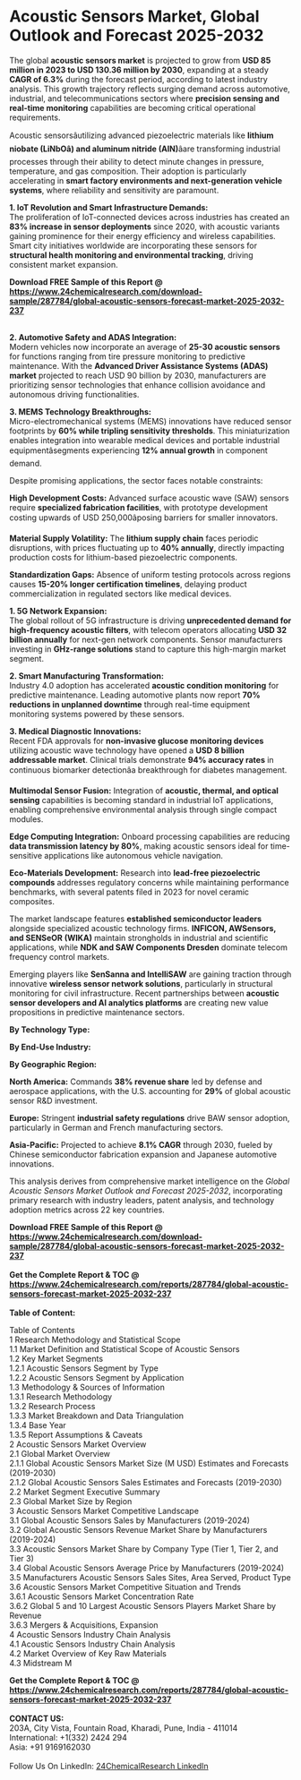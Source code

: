 <h1>Acoustic Sensors Market, Global Outlook and Forecast 2025-2032</h1><p>The global <strong>acoustic sensors market</strong> is projected to grow from <strong>USD 85 million in 2023 to USD 130.36 million by 2030</strong>, expanding at a steady <strong>CAGR of 6.3%</strong> during the forecast period, according to latest industry analysis. This growth trajectory reflects surging demand across automotive, industrial, and telecommunications sectors where <strong>precision sensing and real-time monitoring</strong> capabilities are becoming critical operational requirements.</p><p>Acoustic sensorsâutilizing advanced piezoelectric materials like <strong>lithium niobate (LiNbOâ) and aluminum nitride (AlN)</strong>âare transforming industrial processes through their ability to detect minute changes in pressure, temperature, and gas composition. Their adoption is particularly accelerating in <strong>smart factory environments and next-generation vehicle systems</strong>, where reliability and sensitivity are paramount.</p><p><strong>1. IoT Revolution and Smart Infrastructure Demands:</strong><br>
The proliferation of IoT-connected devices across industries has created an <strong>83% increase in sensor deployments</strong> since 2020, with acoustic variants gaining prominence for their energy efficiency and wireless capabilities. Smart city initiatives worldwide are incorporating these sensors for <strong>structural health monitoring and environmental tracking</strong>, driving consistent market expansion.</p><div><b>Download FREE Sample of this Report @ 
            <a href="https://www.24chemicalresearch.com/download-sample/287784/global-acoustic-sensors-forecast-market-2025-2032-237">
            https://www.24chemicalresearch.com/download-sample/287784/global-acoustic-sensors-forecast-market-2025-2032-237</a></b></div><br><p><strong>2. Automotive Safety and ADAS Integration:</strong><br>
Modern vehicles now incorporate an average of <strong>25-30 acoustic sensors</strong> for functions ranging from tire pressure monitoring to predictive maintenance. With the <strong>Advanced Driver Assistance Systems (ADAS) market</strong> projected to reach USD 90 billion by 2030, manufacturers are prioritizing sensor technologies that enhance collision avoidance and autonomous driving functionalities.</p><p><strong>3. MEMS Technology Breakthroughs:</strong><br>
Micro-electromechanical systems (MEMS) innovations have reduced sensor footprints by <strong>60% while tripling sensitivity thresholds</strong>. This miniaturization enables integration into wearable medical devices and portable industrial equipmentâsegments experiencing <strong>12% annual growth</strong> in component demand.</p><p>Despite promising applications, the sector faces notable constraints:</p><p><strong>High Development Costs:</strong> Advanced surface acoustic wave (SAW) sensors require <strong>specialized fabrication facilities</strong>, with prototype development costing upwards of USD 250,000âposing barriers for smaller innovators.</p><p><strong>Material Supply Volatility:</strong> The <strong>lithium supply chain</strong> faces periodic disruptions, with prices fluctuating up to <strong>40% annually</strong>, directly impacting production costs for lithium-based piezoelectric components.</p><p><strong>Standardization Gaps:</strong> Absence of uniform testing protocols across regions causes <strong>15-20% longer certification timelines</strong>, delaying product commercialization in regulated sectors like medical devices.</p><p><strong>1. 5G Network Expansion:</strong><br>
The global rollout of 5G infrastructure is driving <strong>unprecedented demand for high-frequency acoustic filters</strong>, with telecom operators allocating <strong>USD 32 billion annually</strong> for next-gen network components. Sensor manufacturers investing in <strong>GHz-range solutions</strong> stand to capture this high-margin market segment.</p><p><strong>2. Smart Manufacturing Transformation:</strong><br>
Industry 4.0 adoption has accelerated <strong>acoustic condition monitoring</strong> for predictive maintenance. Leading automotive plants now report <strong>70% reductions in unplanned downtime</strong> through real-time equipment monitoring systems powered by these sensors.</p><p><strong>3. Medical Diagnostic Innovations:</strong><br>
Recent FDA approvals for <strong>non-invasive glucose monitoring devices</strong> utilizing acoustic wave technology have opened a <strong>USD 8 billion addressable market</strong>. Clinical trials demonstrate <strong>94% accuracy rates</strong> in continuous biomarker detectionâa breakthrough for diabetes management.</p><p><strong>Multimodal Sensor Fusion:</strong> Integration of <strong>acoustic, thermal, and optical sensing</strong> capabilities is becoming standard in industrial IoT applications, enabling comprehensive environmental analysis through single compact modules.</p><p><strong>Edge Computing Integration:</strong> Onboard processing capabilities are reducing <strong>data transmission latency by 80%</strong>, making acoustic sensors ideal for time-sensitive applications like autonomous vehicle navigation.</p><p><strong>Eco-Materials Development:</strong> Research into <strong>lead-free piezoelectric compounds</strong> addresses regulatory concerns while maintaining performance benchmarks, with several patents filed in 2023 for novel ceramic composites.</p><p>The market landscape features <strong>established semiconductor leaders</strong> alongside specialized acoustic technology firms. <strong>INFICON, AWSensors, and SENSeOR (WIKA)</strong> maintain strongholds in industrial and scientific applications, while <strong>NDK and SAW Components Dresden</strong> dominate telecom frequency control markets.</p><p>Emerging players like <strong>SenSanna and IntelliSAW</strong> are gaining traction through innovative <strong>wireless sensor network solutions</strong>, particularly in structural monitoring for civil infrastructure. Recent partnerships between <strong>acoustic sensor developers and AI analytics platforms</strong> are creating new value propositions in predictive maintenance sectors.</p><p><strong>By Technology Type:</strong></p><p><strong>By End-Use Industry:</strong></p><p><strong>By Geographic Region:</strong></p><p><strong>North America:</strong> Commands <strong>38% revenue share</strong> led by defense and aerospace applications, with the U.S. accounting for <strong>29%</strong> of global acoustic sensor R&amp;D investment.</p><p><strong>Europe:</strong> Stringent <strong>industrial safety regulations</strong> drive BAW sensor adoption, particularly in German and French manufacturing sectors.</p><p><strong>Asia-Pacific:</strong> Projected to achieve <strong>8.1% CAGR</strong> through 2030, fueled by Chinese semiconductor fabrication expansion and Japanese automotive innovations.</p><p>This analysis derives from comprehensive market intelligence on the <em>Global Acoustic Sensors Market Outlook and Forecast 2025-2032</em>, incorporating primary research with industry leaders, patent analysis, and technology adoption metrics across 22 key countries.</p><div><b>Download FREE Sample of this Report @ 
            <a href="https://www.24chemicalresearch.com/download-sample/287784/global-acoustic-sensors-forecast-market-2025-2032-237">
            https://www.24chemicalresearch.com/download-sample/287784/global-acoustic-sensors-forecast-market-2025-2032-237</a></b></div><br><div><b>Get the Complete Report & TOC @ 
            <a href="https://www.24chemicalresearch.com/reports/287784/global-acoustic-sensors-forecast-market-2025-2032-237">
            https://www.24chemicalresearch.com/reports/287784/global-acoustic-sensors-forecast-market-2025-2032-237</a></b></div><br>
            <b>Table of Content:</b><p>Table of Contents<br />
1 Research Methodology and Statistical Scope<br />
1.1 Market Definition and Statistical Scope of Acoustic Sensors<br />
1.2 Key Market Segments<br />
1.2.1 Acoustic Sensors Segment by Type<br />
1.2.2 Acoustic Sensors Segment by Application<br />
1.3 Methodology & Sources of Information<br />
1.3.1 Research Methodology<br />
1.3.2 Research Process<br />
1.3.3 Market Breakdown and Data Triangulation<br />
1.3.4 Base Year<br />
1.3.5 Report Assumptions & Caveats<br />
2 Acoustic Sensors Market Overview<br />
2.1 Global Market Overview<br />
2.1.1 Global Acoustic Sensors Market Size (M USD) Estimates and Forecasts (2019-2030)<br />
2.1.2 Global Acoustic Sensors Sales Estimates and Forecasts (2019-2030)<br />
2.2 Market Segment Executive Summary<br />
2.3 Global Market Size by Region<br />
3 Acoustic Sensors Market Competitive Landscape<br />
3.1 Global Acoustic Sensors Sales by Manufacturers (2019-2024)<br />
3.2 Global Acoustic Sensors Revenue Market Share by Manufacturers (2019-2024)<br />
3.3 Acoustic Sensors Market Share by Company Type (Tier 1, Tier 2, and Tier 3)<br />
3.4 Global Acoustic Sensors Average Price by Manufacturers (2019-2024)<br />
3.5 Manufacturers Acoustic Sensors Sales Sites, Area Served, Product Type<br />
3.6 Acoustic Sensors Market Competitive Situation and Trends<br />
3.6.1 Acoustic Sensors Market Concentration Rate<br />
3.6.2 Global 5 and 10 Largest Acoustic Sensors Players Market Share by Revenue<br />
3.6.3 Mergers & Acquisitions, Expansion<br />
4 Acoustic Sensors Industry Chain Analysis<br />
4.1 Acoustic Sensors Industry Chain Analysis<br />
4.2 Market Overview of Key Raw Materials<br />
4.3 Midstream M</p><div><b>Get the Complete Report & TOC @ 
            <a href="https://www.24chemicalresearch.com/reports/287784/global-acoustic-sensors-forecast-market-2025-2032-237">
            https://www.24chemicalresearch.com/reports/287784/global-acoustic-sensors-forecast-market-2025-2032-237</a></b></div><br><b>CONTACT US:</b><br>
            203A, City Vista, Fountain Road, Kharadi, Pune, India - 411014<br>
            International: +1(332) 2424 294<br>
            Asia: +91 9169162030 <br><br>
            Follow Us On LinkedIn: <a href="https://www.linkedin.com/company/24chemicalresearch/">24ChemicalResearch LinkedIn</a>